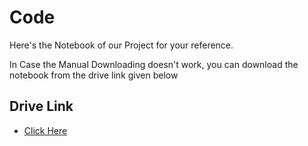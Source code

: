 
# Code

Here's the Notebook of our Project for your reference.

In Case the Manual Downloading doesn't work, you can download the notebook from the drive link given below
## Drive Link

 - [Click Here](https://drive.google.com/drive/folders/1wL79KMiVZLz7F3GqbI9lZpUQIuS7dWMi?usp=sharing)
